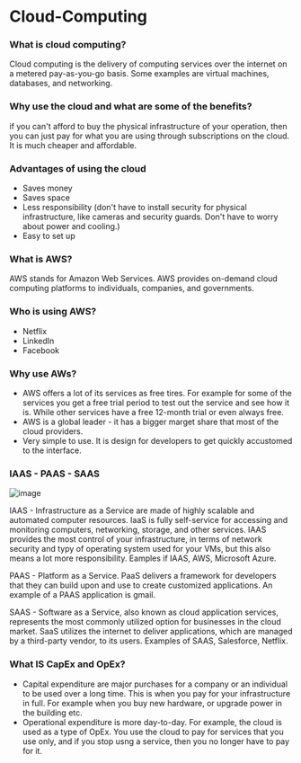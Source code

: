 # Cloud-Computing

### What is cloud computing?
Cloud computing is the delivery of computing services over the internet on a metered pay-as-you-go basis. Some examples are virtual machines, databases, and networking.

### Why use the cloud and what are some of the benefits?
if you can't afford to buy the physical infrastructure of your operation, then you can just pay for what you are using through subscriptions on the cloud. It is much cheaper and affordable. 

### Advantages of using the cloud
- Saves money
- Saves space
- Less responsibility (don't have to install security for physical infrastructure, like cameras and security guards. Don't have to worry about power and cooling.)
- Easy to set up

### What is AWS?
AWS stands for Amazon Web Services. AWS provides on-demand cloud computing platforms to individuals, companies, and governments.

### Who is using AWS?
- Netflix
- LinkedIn
- Facebook

### Why use AWs?
- AWS offers a lot of its services as free tires. For example for some of the services you get a free trial period to test out the service and see how it is. While other services have a free 12-month trial or even always free.
- AWS is a global leader - it has a bigger marget share that most of the cloud providers.
- Very simple to use. It is design for developers to get quickly accustomed to the interface.

### IAAS - PAAS - SAAS
![image](https://user-images.githubusercontent.com/89383740/199247851-66513f40-2d0f-4604-a695-57cdd947fcd7.png)

IAAS - Infrastructure as a Service are made of highly scalable and automated computer resources. IaaS is fully self-service for accessing and monitoring computers, networking, storage, and other services. IAAS provides the most control of your infrastructure, in terms of network security and typy of operating system used for your VMs, but this also means a lot more responsibility. Eamples if IAAS, AWS, Microsoft Azure.

PAAS - Platform as a Service. PaaS delivers a framework for developers that they can build upon and use to create customized applications. An example of a PAAS application is gmail.

SAAS - Software as a Service, also known as cloud application services, represents the most commonly utilized option for businesses in the cloud market. SaaS utilizes the internet to deliver applications, which are managed by a third-party vendor, to its users. Examples of SAAS, Salesforce, Netflix.

### What IS CapEx and OpEx?
- Capital expenditure are major purchases for a company or an individual to be used over a long time. This is when you pay for your infrastructure in full. For example when you buy new hardware, or upgrade power in the building etc.
- Operational expenditure is more day-to-day. For example, the cloud is used as a type of OpEx. You use the cloud to pay for services that you use only, and if you stop usng a service, then you no longer have to pay for it.

